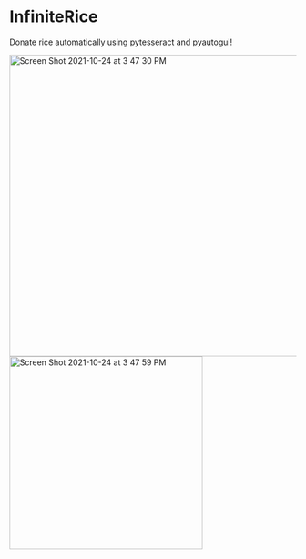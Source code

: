 # InfiniteRice
Donate rice automatically using pytesseract and pyautogui!

<img width="530" alt="Screen Shot 2021-10-24 at 3 47 30 PM" src="https://user-images.githubusercontent.com/13202373/138610504-403a9ce2-0aca-4b1d-87f0-53e081afa159.png">


<img width="339" alt="Screen Shot 2021-10-24 at 3 47 59 PM" src="https://user-images.githubusercontent.com/13202373/138610503-4dd60c51-4179-4cc4-af05-89431890d7e7.png">
